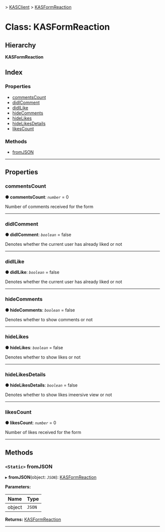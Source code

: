 [](../README.md) > [KASClient](../modules/kasclient.md) > [KASFormReaction](../classes/kasclient.kasformreaction.md)

# Class: KASFormReaction

## Hierarchy

**KASFormReaction**

## Index

### Properties

* [commentsCount](kasclient.kasformreaction.md#commentscount)
* [didIComment](kasclient.kasformreaction.md#didicomment)
* [didILike](kasclient.kasformreaction.md#didilike)
* [hideComments](kasclient.kasformreaction.md#hidecomments)
* [hideLikes](kasclient.kasformreaction.md#hidelikes)
* [hideLikesDetails](kasclient.kasformreaction.md#hidelikesdetails)
* [likesCount](kasclient.kasformreaction.md#likescount)


### Methods

* [fromJSON](kasclient.kasformreaction.md#fromjson)



---

## Properties

<a id="commentscount"></a>

###  commentsCount

**● commentsCount**: *`number`* = 0


Number of comments received for the form


___
<a id="didicomment"></a>

###  didIComment

**● didIComment**: *`boolean`* = false


Denotes whether the current user has already liked or not


___
<a id="didilike"></a>

###  didILike

**● didILike**: *`boolean`* = false


Denotes whether the current user has already liked or not


___
<a id="hidecomments"></a>

###  hideComments

**● hideComments**: *`boolean`* = false


Denotes whether to show comments or not


___
<a id="hidelikes"></a>

###  hideLikes

**● hideLikes**: *`boolean`* = false


Denotes whether to show likes or not


___
<a id="hidelikesdetails"></a>

###  hideLikesDetails

**● hideLikesDetails**: *`boolean`* = false


Denotes whether to show likes imeersive view or not


___
<a id="likescount"></a>

###  likesCount

**● likesCount**: *`number`* = 0


Number of likes received for the form


___

## Methods

<a id="fromjson"></a>

### `<Static>` fromJSON

▸ **fromJSON**(object: *`JSON`*): [KASFormReaction](kasclient.kasformreaction.md)

**Parameters:**

| Name | Type |
| ------ | ------ |
| object | `JSON` |

**Returns:** [KASFormReaction](kasclient.kasformreaction.md)

___


